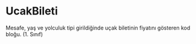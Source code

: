 # UcakBileti
Mesafe, yaş ve yolculuk tipi girildiğinde uçak biletinin fiyatını gösteren kod bloğu. (1. Sınıf)
